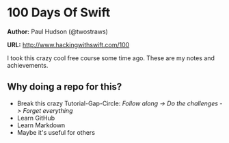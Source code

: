 # 100 Days Of Swift
**Author:** Paul Hudson (@twostraws)

**URL:** http://www.hackingwithswift.com/100

I took this crazy cool free course some time ago. These are my notes and achievements.

## Why doing a repo for this?

- Break this crazy Tutorial-Gap-Circle:  *Follow along -> Do the challenges -> Forget everything*
- Learn GitHub
- Learn Markdown
- Maybe it's useful for others